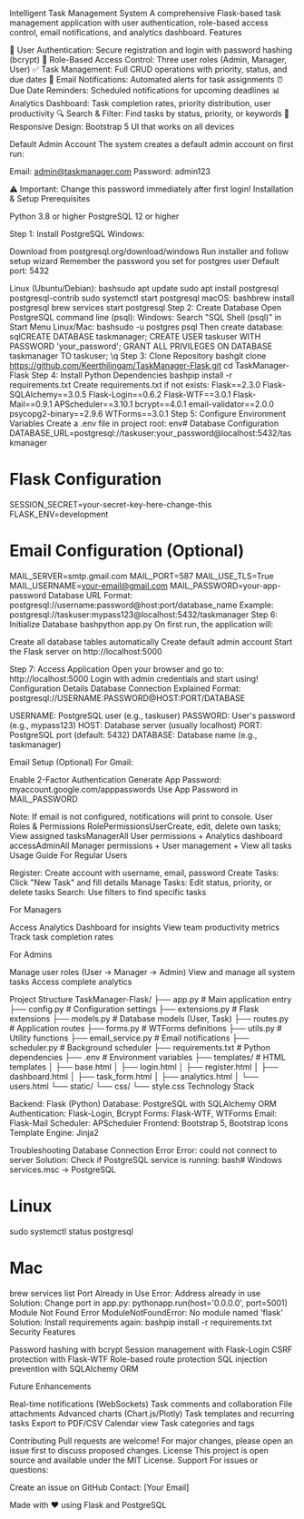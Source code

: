 Intelligent Task Management System
A comprehensive Flask-based task management application with user authentication, role-based access control, email notifications, and analytics dashboard.
Features

🔐 User Authentication: Secure registration and login with password hashing (bcrypt)
👥 Role-Based Access Control: Three user roles (Admin, Manager, User)
✅ Task Management: Full CRUD operations with priority, status, and due dates
📧 Email Notifications: Automated alerts for task assignments
⏰ Due Date Reminders: Scheduled notifications for upcoming deadlines
📊 Analytics Dashboard: Task completion rates, priority distribution, user productivity
🔍 Search & Filter: Find tasks by status, priority, or keywords
📱 Responsive Design: Bootstrap 5 UI that works on all devices

Default Admin Account
The system creates a default admin account on first run:

Email: admin@taskmanager.com
Password: admin123

⚠️ Important: Change this password immediately after first login!
Installation & Setup
Prerequisites

Python 3.8 or higher
PostgreSQL 12 or higher

Step 1: Install PostgreSQL
Windows:

Download from postgresql.org/download/windows
Run installer and follow setup wizard
Remember the password you set for postgres user
Default port: 5432

Linux (Ubuntu/Debian):
bashsudo apt update
sudo apt install postgresql postgresql-contrib
sudo systemctl start postgresql
macOS:
bashbrew install postgresql
brew services start postgresql
Step 2: Create Database
Open PostgreSQL command line (psql):
Windows: Search "SQL Shell (psql)" in Start Menu
Linux/Mac:
bashsudo -u postgres psql
Then create database:
sqlCREATE DATABASE taskmanager;
CREATE USER taskuser WITH PASSWORD 'your_password';
GRANT ALL PRIVILEGES ON DATABASE taskmanager TO taskuser;
\q
Step 3: Clone Repository
bashgit clone https://github.com/Keerthilingam/TaskManager-Flask.git
cd TaskManager-Flask
Step 4: Install Python Dependencies
bashpip install -r requirements.txt
Create requirements.txt if not exists:
Flask==2.3.0
Flask-SQLAlchemy==3.0.5
Flask-Login==0.6.2
Flask-WTF==3.0.1
Flask-Mail==0.9.1
APScheduler==3.10.1
bcrypt==4.0.1
email-validator==2.0.0
psycopg2-binary==2.9.6
WTForms==3.0.1
Step 5: Configure Environment Variables
Create a .env file in project root:
env# Database Configuration
DATABASE_URL=postgresql://taskuser:your_password@localhost:5432/taskmanager

# Flask Configuration
SESSION_SECRET=your-secret-key-here-change-this
FLASK_ENV=development

# Email Configuration (Optional)
MAIL_SERVER=smtp.gmail.com
MAIL_PORT=587
MAIL_USE_TLS=True
MAIL_USERNAME=your-email@gmail.com
MAIL_PASSWORD=your-app-password
Database URL Format:
postgresql://username:password@host:port/database_name
Example:
postgresql://taskuser:mypass123@localhost:5432/taskmanager
Step 6: Initialize Database
bashpython app.py
On first run, the application will:

Create all database tables automatically
Create default admin account
Start the Flask server on http://localhost:5000

Step 7: Access Application
Open your browser and go to: http://localhost:5000
Login with admin credentials and start using!
Configuration Details
Database Connection Explained
Format: postgresql://USERNAME:PASSWORD@HOST:PORT/DATABASE

USERNAME: PostgreSQL user (e.g., taskuser)
PASSWORD: User's password (e.g., mypass123)
HOST: Database server (usually localhost)
PORT: PostgreSQL port (default: 5432)
DATABASE: Database name (e.g., taskmanager)

Email Setup (Optional)
For Gmail:

Enable 2-Factor Authentication
Generate App Password: myaccount.google.com/apppasswords
Use App Password in MAIL_PASSWORD

Note: If email is not configured, notifications will print to console.
User Roles & Permissions
RolePermissionsUserCreate, edit, delete own tasks; View assigned tasksManagerAll User permissions + Analytics dashboard accessAdminAll Manager permissions + User management + View all tasks
Usage Guide
For Regular Users

Register: Create account with username, email, password
Create Tasks: Click "New Task" and fill details
Manage Tasks: Edit status, priority, or delete tasks
Search: Use filters to find specific tasks

For Managers

Access Analytics Dashboard for insights
View team productivity metrics
Track task completion rates

For Admins

Manage user roles (User → Manager → Admin)
View and manage all system tasks
Access complete analytics

Project Structure
TaskManager-Flask/
├── app.py              # Main application entry
├── config.py           # Configuration settings
├── extensions.py       # Flask extensions
├── models.py           # Database models (User, Task)
├── routes.py           # Application routes
├── forms.py            # WTForms definitions
├── utils.py            # Utility functions
├── email_service.py    # Email notifications
├── scheduler.py        # Background scheduler
├── requirements.txt    # Python dependencies
├── .env                # Environment variables
├── templates/          # HTML templates
│   ├── base.html
│   ├── login.html
│   ├── register.html
│   ├── dashboard.html
│   ├── task_form.html
│   ├── analytics.html
│   └── users.html
└── static/
    └── css/
        └── style.css
Technology Stack

Backend: Flask (Python)
Database: PostgreSQL with SQLAlchemy ORM
Authentication: Flask-Login, Bcrypt
Forms: Flask-WTF, WTForms
Email: Flask-Mail
Scheduler: APScheduler
Frontend: Bootstrap 5, Bootstrap Icons
Template Engine: Jinja2

Troubleshooting
Database Connection Error
Error: could not connect to server
Solution: Check if PostgreSQL service is running:
bash# Windows
services.msc -> PostgreSQL

# Linux
sudo systemctl status postgresql

# Mac
brew services list
Port Already in Use
Error: Address already in use
Solution: Change port in app.py:
pythonapp.run(host='0.0.0.0', port=5001)
Module Not Found Error
ModuleNotFoundError: No module named 'flask'
Solution: Install requirements again:
bashpip install -r requirements.txt
Security Features

Password hashing with bcrypt
Session management with Flask-Login
CSRF protection with Flask-WTF
Role-based route protection
SQL injection prevention with SQLAlchemy ORM

Future Enhancements

Real-time notifications (WebSockets)
Task comments and collaboration
File attachments
Advanced charts (Chart.js/Plotly)
Task templates and recurring tasks
Export to PDF/CSV
Calendar view
Task categories and tags

Contributing
Pull requests are welcome! For major changes, please open an issue first to discuss proposed changes.
License
This project is open source and available under the MIT License.
Support
For issues or questions:

Create an issue on GitHub
Contact: [Your Email]


Made with ❤️ using Flask and PostgreSQL
